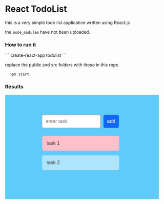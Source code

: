 # React TodoList 

this is a very simple todo list application written using React.js

the `node_modules` have not been uploaded.

<h3>How to run it</h3> 
```
  create-react-app todolist
```

replace the public and src folders with those in this repo. 
```
  npm start
```

<h3>Results</h3>
<img src="./result.png">